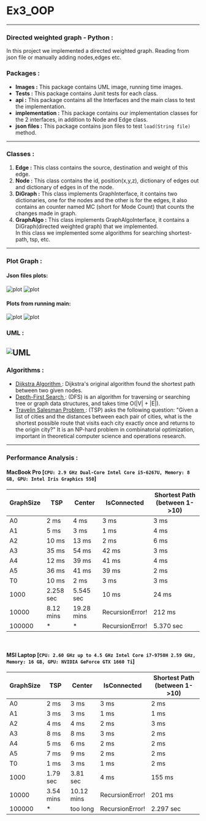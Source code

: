 # Ex3_OOP
----

### Directed weighted graph - Python :

In this project we implemented a directed weighted graph. Reading from json file or manually adding nodes,edges
etc. <br>

### Packages :

- __Images :__ This package contains UML image, running time images. <br>
- __Tests :__ This package contains Junit tests for each class. <br>
- __api :__ This package contains all the Interfaces and the main class to test the implementation. <br>
- __implementation :__ This package contains our implementation classes for the 2 interfaces, in addition to
  Node and Edge class. <br>
- __json files :__ This package contains json files to test `load(String file)` method. <br>

---

### Classes :

1) __Edge :__ This class contains the source, destination and weight of this edge.
2) __Node :__ This class contains the id, position(x,y,z), dictionary of edges out and dictionary of edges in of the node.
3) __DiGraph :__ This class implements GraphInterface, it contains two dictionaries, one for the nodes and the other is
   for the edges, it also contains an counter named MC (short for Mode Count) that counts the changes made in graph.
4) __GraphAlgo :__ This class implements GraphAlgoInterface, it contains a DiGraph(directed weighted graph) that we
   implemented. <br> In this class we implemented some algorithms for searching shortest-path, tsp, etc.

---
### Plot Graph :

#### Json files plots:
![plot](https://github.com/Lara1011/Ex3_OOP/blob/832810486cbcbc6282e1438b596e3f9c92b9c0ba/Images/myplot3.png)
![plot](https://github.com/Lara1011/Ex3_OOP/blob/832810486cbcbc6282e1438b596e3f9c92b9c0ba/Images/myplot4.png)

#### Plots from running main: 
![plot](https://github.com/Lara1011/Ex3_OOP/blob/832810486cbcbc6282e1438b596e3f9c92b9c0ba/Images/myplot1.png)
![plot](https://github.com/Lara1011/Ex3_OOP/blob/832810486cbcbc6282e1438b596e3f9c92b9c0ba/Images/myplot2.png)

### UML :

![UML](https://github.com/Lara1011/Ex3_OOP/blob/2e1f5d5f1ccb5f19a953f229103371f0ac47a482/Images/UML.png)
---

### Algorithms :

- [Dijkstra Algorithm ](https://en.wikipedia.org/wiki/Dijkstra%27s_algorithm): Dijkstra's original algorithm found the
  shortest path between two given nodes.
- [Depth-First Search ](https://en.wikipedia.org/wiki/Depth-first_search): (DFS) is an algorithm for traversing or
  searching tree or graph data structures, and takes time O(|V| + |E|).
- [Travelin Salesman Problem ](https://en.wikipedia.org/wiki/Travelling_salesman_problem): (TSP) asks the following
  question: "Given a list of cities and the distances between each pair of cities, what is the shortest possible route
  that visits each city exactly once and returns to the origin city?" It is an NP-hard problem in combinatorial
  optimization, important in theoretical computer science and operations research.

---

### Performance Analysis :

#### MacBook Pro [`CPU: 2.9 GHz Dual-Core Intel Core i5-6267U, Memory: 8 GB, GPU: Intel Iris Graphics 550`]

| GraphSize | TSP       | Center     | IsConnected     | Shortest Path (between 1->10) |
|-----------|-----------|------------|-----------------|-------------------------------|
| A0        | 2 ms      | 4 ms       | 3 ms            | 3 ms                          |
| A1        | 5 ms      | 3 ms       | 1 ms            | 4 ms                          |
| A2        | 10 ms     | 13 ms      | 2 ms            | 6 ms                          |
| A3        | 35 ms     | 54 ms      | 42 ms           | 3 ms                          |
| A4        | 12 ms     | 39 ms      | 41 ms           | 4 ms                          |
| A5        | 36 ms     | 41 ms      | 39 ms           | 2 ms                          |
| T0        | 10 ms     | 2 ms       | 3 ms            | 3 ms                          |
| 1000      | 2.258 sec | 5.545 sec  | 10 ms           | 24 ms                         |
| 10000     | 8.12 mins | 19.28 mins | RecursionError! | 212 ms                        |
| 100000    | *         | *          | RecursionError! | 5.370 sec                     |

<br>

#### MSI Laptop [`CPU: 2.60 GHz up to 4.5 GHz Intel Core i7-9750H 2.59 GHz, Memory: 16 GB, GPU: NVIDIA GeForce GTX 1660 Ti`]

| GraphSize | TSP       | Center     | IsConnected     | Shortest Path (between 1->10) |
|-----------|-----------|------------|-----------------|-------------------------------|
| A0        | 2 ms      | 3 ms       | 3 ms            | 2 ms                          |
| A1        | 3 ms      | 3 ms       | 1 ms            | 1 ms                          |
| A2        | 4 ms      | 4 ms       | 2 ms            | 3 ms                          |
| A3        | 8 ms      | 8 ms       | 3 ms            | 2 ms                          |
| A4        | 5 ms      | 6 ms       | 2 ms            | 2 ms                          |
| A5        | 7 ms      | 9 ms       | 2 ms            | 2 ms                          |
| T0        | 1 ms      | 3 ms       | 1 ms            | 2 ms                          |
| 1000      | 1.79 sec  | 3.81 sec   | 4 ms            | 155 ms                        |
| 10000     | 3.54 mins | 10.12 mins | RecursionError! | 201 ms                        |
| 100000    | *         | too long   | RecursionError! | 2.297 sec                     |
